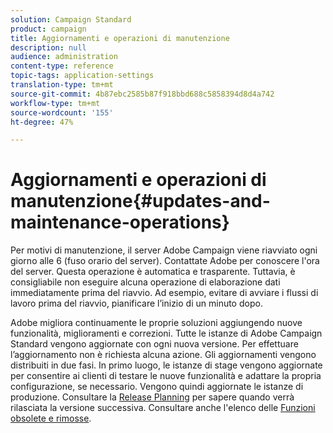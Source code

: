 ```yaml
---
solution: Campaign Standard
product: campaign
title: Aggiornamenti e operazioni di manutenzione
description: null
audience: administration
content-type: reference
topic-tags: application-settings
translation-type: tm+mt
source-git-commit: 4b87ebc2585b87f918bbd688c5858394d8d4a742
workflow-type: tm+mt
source-wordcount: '155'
ht-degree: 47%

---
```



# Aggiornamenti e operazioni di manutenzione{#updates-and-maintenance-operations}

Per motivi di manutenzione, il server Adobe Campaign  viene riavviato ogni giorno alle 6 (fuso orario del server). Contattate  Adobe per conoscere l&#39;ora del server. Questa operazione è automatica e trasparente. Tuttavia, è consigliabile non eseguire alcuna operazione di elaborazione dati immediatamente prima del riavvio. Ad esempio, evitare di avviare i flussi di lavoro prima del riavvio, pianificare l’inizio di un minuto dopo.

Adobe migliora continuamente le proprie soluzioni aggiungendo nuove funzionalità, miglioramenti e correzioni. Tutte le istanze di Adobe Campaign Standard vengono aggiornate con ogni nuova versione. Per effettuare l’aggiornamento non è richiesta alcuna azione. Gli aggiornamenti vengono distribuiti in due fasi. In primo luogo, le istanze di stage vengono aggiornate per consentire ai clienti di testare le nuove funzionalità e adattare la propria configurazione, se necessario. Vengono quindi aggiornate le istanze di produzione. Consultare la [Release Planning](https://helpx.adobe.com/it/campaign/kb/acs-release-planning.html) per sapere quando verrà rilasciata la versione successiva. Consultare anche l&#39;elenco delle [Funzioni obsolete e rimosse](../../rn/using/deprecated-features.md).
